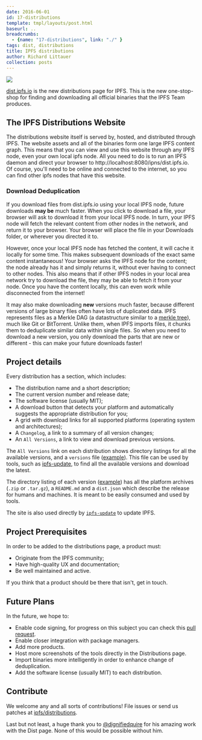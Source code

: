 ```yaml
---
date: 2016-06-01
id: 17-distributions
template: tmpl/layouts/post.html
baseurl: ..
breadcrumbs:
  - {name: "17-distributions", link: "./" }
tags: dist, distributions
title: IPFS distributions
author: Richard Littauer
collection: posts
---
```


[![](img/screenshot.png)](https://dist.ipfs.io/)

[dist.ipfs.io](https://dist.ipfs.io/) is the new distributions page for IPFS. This is the new one-stop-shop for finding and downloading all official binaries that the IPFS Team produces.

## The IPFS Distributions Website

The distributions website itself is served by, hosted, and distributed through IPFS. The website assets and all of the binaries form one large IPFS content graph. This means that you can view and use this website through any IPFS node, even your own local ipfs node. All you need to do is to run an IPFS daemon and direct your browser to http://localhost:8080/ipns/dist.ipfs.io. Of course, you'll need to be online and connected to the internet, so you can find other ipfs nodes that have this website. 

### Download Deduplication

If you download files from dist.ipfs.io using your local IPFS node, future downloads **may be** much faster. When you click to download a file, your browser will ask to download it from your local IPFS node. In turn, your IPFS node will fetch the relevant content from other nodes in the network, and return it to your browser. Your browser will place the file in your Downloads folder, or wherever you directed it to. 

However, once your local IPFS node has fetched the content, it will cache it locally for some time. This makes subsequent downloads of the exact same content instantaneous! Your browser asks the IPFS node for the content; the node already has it and simply returns it, without ever having to connect to other nodes. This also means that if other IPFS nodes in your local area network try to download the file, they may be able to fetch it from your node. Once you have the content locally, this can even work while disconnected from the internet!

It may also make downloading **new** versions much faster, because different versions of large binary files often have lots of duplicated data. IPFS represents files as a Merkle DAG (a datastructure similar to a [merkle tree](https://en.wikipedia.org/wiki/Merkle_tree)), much like Git or BitTorrent. Unlike them, when IPFS imports files, it chunks them to deduplicate similar data within single files. So when you need to download a new version, you only download the parts that are new or different - this can make your future downloads faster!

## Project details

Every distribution has a section, which includes:

- The distribution name and a short description;
- The current version number and release date;
- The software license (usually MIT);
- A download button that detects your platform and automatically suggests the appropriate distribution for you;
- A grid with download links for all supported platforms (operating system and architectures);
- A `Changelog`, a link to a summary of all version changes;
- An `All Versions`, a link to view and download previous versions.

The `All Versions` link on each distribution shows directory listings for all the available versions, and a `versions` file ([example](https://dist.ipfs.io/go-ipfs/versions)). This file can be used by tools, such as [ipfs-update](https://dist.ipfs.io/#ipfs-update), to find all the available versions and download the latest.

The directory listing of each version ([example](https://dist.ipfs.io/go-ipfs/v0.3.11)) has all the platform archives (`.zip` or `.tar.gz`), a `README.md` and a `dist.json` which describe the release for humans and machines. It is meant to be easily consumed and used by tools.

The site is also used directly by [`ipfs-update`](https://github.com/ipfs/ipfs-update) to update IPFS.

## Project Prerequisites

In order to be added to the distributions page, a product must:

- Originate from the IPFS community;
- Have high-quality UX and documentation;
- Be well maintained and active.

If you think that a product should be there that isn't, get in touch.

## Future Plans

In the future, we hope to:

- Enable code signing, for progress on this subject you can check this [pull request](https://github.com/ipfs/distributions/pull/51).
- Enable closer integration with package managers.
- Add more products.
- Host more screenshots of the tools directly in the Distributions page.
- Import binaries more intelligently in order to enhance change of deduplication.
- Add the software license (usually MIT) to each distribution.

## Contribute

We welcome any and all sorts of contributions! File issues or send us patches at [ipfs/distributions](https://github.com/ipfs/distributions).

Last but not least, a huge thank you to [@dignifiedquire](https://github.com/dignifiedquire) for his amazing work with the Dist page. None of this would be possible without him.
